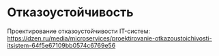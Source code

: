 # Отказоустойчивость

Проектирование отказоустойчивости IT-систем:
https://dzen.ru/media/microservices/proektirovanie-otkazoustoichivosti-itsistem-64f5e67109bb0574c6769e56
